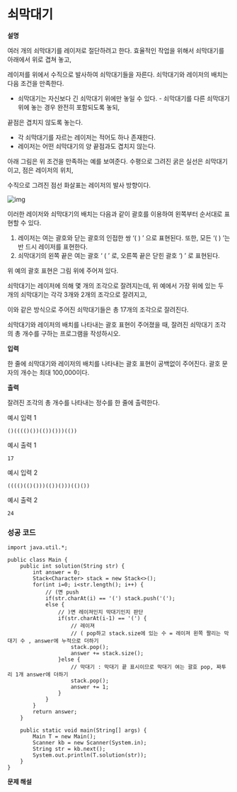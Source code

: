 # 쇠막대기



**설명**

여러 개의 쇠막대기를 레이저로 절단하려고 한다. 효율적인 작업을 위해서 쇠막대기를 아래에서 위로 겹쳐 놓고,

레이저를 위에서 수직으로 발사하여 쇠막대기들을 자른다. 쇠막대기와 레이저의 배치는 다음 조건을 만족한다.

- 쇠막대기는 자신보다 긴 쇠막대기 위에만 놓일 수 있다. - 쇠막대기를 다른 쇠막대기 위에 놓는 경우 완전히 포함되도록 놓되,

끝점은 겹치지 않도록 놓는다.

- 각 쇠막대기를 자르는 레이저는 적어도 하나 존재한다.
- 레이저는 어떤 쇠막대기의 양 끝점과도 겹치지 않는다.

아래 그림은 위 조건을 만족하는 예를 보여준다. 수평으로 그려진 굵은 실선은 쇠막대기이고, 점은 레이저의 위치,

수직으로 그려진 점선 화살표는 레이저의 발사 방향이다.



![img](https://blog.kakaocdn.net/dn/CWioj/btrw7R5ORgf/RiJgxsdJTdJ5LIAC6m5IR0/img.jpg)



이러한 레이저와 쇠막대기의 배치는 다음과 같이 괄호를 이용하여 왼쪽부터 순서대로 표현할 수 있다.

1. 레이저는 여는 괄호와 닫는 괄호의 인접한 쌍 ‘( ) ’ 으로 표현된다. 또한, 모든 ‘( ) ’는 반 드시 레이저를 표현한다.
2. 쇠막대기의 왼쪽 끝은 여는 괄호 ‘ ( ’ 로, 오른쪽 끝은 닫힌 괄호 ‘) ’ 로 표현된다.

위 예의 괄호 표현은 그림 위에 주어져 있다.

쇠막대기는 레이저에 의해 몇 개의 조각으로 잘려지는데, 위 예에서 가장 위에 있는 두 개의 쇠막대기는 각각 3개와 2개의 조각으로 잘려지고,

이와 같은 방식으로 주어진 쇠막대기들은 총 17개의 조각으로 잘려진다.

쇠막대기와 레이저의 배치를 나타내는 괄호 표현이 주어졌을 때, 잘려진 쇠막대기 조각의 총 개수를 구하는 프로그램을 작성하시오.

 

**입력**

한 줄에 쇠막대기와 레이저의 배치를 나타내는 괄호 표현이 공백없이 주어진다. 괄호 문자의 개수는 최대 100,000이다.

 

**출력**

잘려진 조각의 총 개수를 나타내는 정수를 한 줄에 출력한다.

 

예시 입력 1

```
()(((()())(())()))(())
```

예시 출력 1

```
17
```

예시 입력 2

```
(((()(()()))(())()))(()())
```

예시 출력 2

```
24
```



### 성공 코드

```
import java.util.*;

public class Main {
	public int solution(String str) { 
		int answer = 0;
		Stack<Character> stack = new Stack<>();
		for(int i=0; i<str.length(); i++) {
			// (면 push
			if(str.charAt(i) == '(') stack.push('(');
			else {
				// )면 레이져인지 막대기인지 판단
				if(str.charAt(i-1) == '(') {
					// 레이져
					// ( pop하고 stack.size에 있는 수 = 레이져 왼쪽 짤리는 막대기 수 , answer에 누적으로 더하기
					stack.pop();
					answer += stack.size();
				}else {
					// 막대기 : 막대기 끝 표시이므로 막대기 여는 괄호 pop, 짜투리 1개 answer에 더하기
					stack.pop();
					answer += 1;
				}
			}
		}
		return answer;
	}

	public static void main(String[] args) {
		Main T = new Main();
		Scanner kb = new Scanner(System.in);
		String str = kb.next();
		System.out.println(T.solution(str));
	}
}
```



**문제 해설**

[Notion]: https://lealea.tistory.com/6?category=1008807


